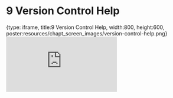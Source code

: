 # 9 Version Control Help
 
{type: iframe, title:9 Version Control Help, width:800, height:600, poster:resources/chapt_screen_images/version-control-help.png}
![](https://datatrail-jhu.github.io/04_githubbasics/no_toc/version-control-help.html)
 

 
